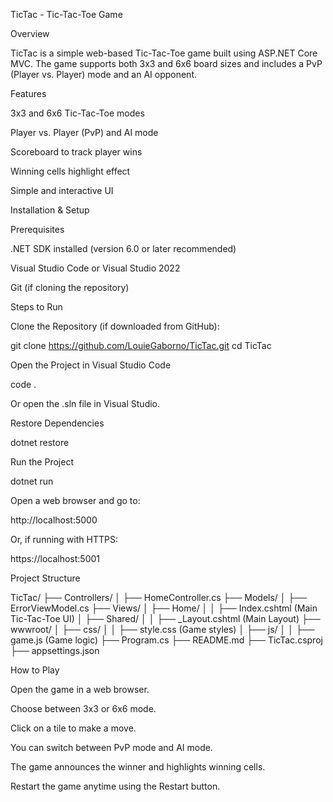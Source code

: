 TicTac - Tic-Tac-Toe Game

Overview

TicTac is a simple web-based Tic-Tac-Toe game built using ASP.NET Core MVC. The game supports both 3x3 and 6x6 board sizes and includes a PvP (Player vs. Player) mode and an AI opponent.

Features

3x3 and 6x6 Tic-Tac-Toe modes

Player vs. Player (PvP) and AI mode

Scoreboard to track player wins

Winning cells highlight effect

Simple and interactive UI

Installation & Setup

Prerequisites

.NET SDK installed (version 6.0 or later recommended)

Visual Studio Code or Visual Studio 2022

Git (if cloning the repository)

Steps to Run

Clone the Repository (if downloaded from GitHub):

git clone https://github.com/LouieGaborno/TicTac.git
cd TicTac

Open the Project in Visual Studio Code

code .

Or open the .sln file in Visual Studio.

Restore Dependencies

dotnet restore

Run the Project

dotnet run

Open a web browser and go to:

http://localhost:5000

Or, if running with HTTPS:

https://localhost:5001

Project Structure

TicTac/
├── Controllers/
│   ├── HomeController.cs
├── Models/
│   ├── ErrorViewModel.cs
├── Views/
│   ├── Home/
│   │   ├── Index.cshtml (Main Tic-Tac-Toe UI)
│   ├── Shared/
│   │   ├── _Layout.cshtml (Main Layout)
├── wwwroot/
│   ├── css/
│   │   ├── style.css (Game styles)
│   ├── js/
│   │   ├── game.js (Game logic)
├── Program.cs
├── README.md
├── TicTac.csproj
├── appsettings.json

How to Play

Open the game in a web browser.

Choose between 3x3 or 6x6 mode.

Click on a tile to make a move.

You can switch between PvP mode and AI mode.

The game announces the winner and highlights winning cells.

Restart the game anytime using the Restart button.

